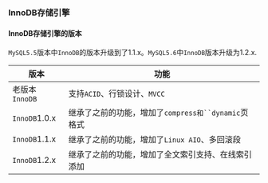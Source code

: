 ### InnoDB存储引擎



#### InnoDB存储引擎的版本

`MySQL5.5`版本中`InnoDB`的版本升级到了1.1.x。`MySQL5.6`中`InnoDB`版本升级为1.2.x.

| 版本           | 功能                                                |
| -------------- | --------------------------------------------------- |
| 老版本`InnoDB` | 支持`ACID`、行锁设计、`MVCC`                        |
| `InnoDB`1.0.x  | 继承了之前的功能，增加了`compress和``dynamic`页格式 |
| `InnoDB`1.1.x  | 继承了之前的功能，增加了`Linux AIO`、多回滚段       |
| `InnoDB`1.2.x  | 继承了之前的功能，增加了全文索引支持、在线索引添加  |

